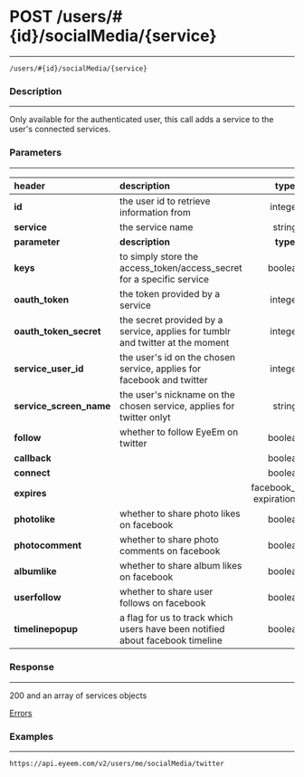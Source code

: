 # POST /users/#{id}/socialMedia/{service}    
***
`/users/#{id}/socialMedia/{service}`

### Description
***
Only available for the authenticated user, this call adds a service to the user's connected services.

### Parameters
***

|header| description| type |required? |default|
|:---------|:--------------|:----------:|:------------:|:------------:|
|**id**|the user id to retrieve information from|integer|x||
|**service**|the service name|string|x||
|**parameter**| **description**| **type** |**required?** |**default**|
|**keys**|to simply store the access_token/access_secret for a specific service|boolean|||
|**oauth_token**|the token provided by a service|integer|||
|**oauth_token_secret**|the secret provided by a service, applies for tumblr and twitter at the moment|integer|||
|**service_user_id**|the user's id on the chosen service, applies for facebook and twitter|integer||0|
|**service_screen_name**|the user's nickname on the chosen service, applies for twitter onlyt|string||0|
|**follow**|whether to follow EyeEm on twitter|boolean|||
|**callback**||boolean|||
|**connect**||boolean|||
|**expires**||facebook_token expiration date|||
|**photolike**|whether to share photo likes on facebook|boolean|||
|**photocomment**|whether to share photo comments on facebook|boolean|||
|**albumlike**|whether to share album likes on facebook|boolean|||
|**userfollow**| whether to share user follows on facebook|boolean|||
|**timelinepopup**|a flag for us to track which users have been notified about facebook timeline|boolean|||




### Response
***


200 and an array of services objects


[Errors](../../resources/errors.md#files)

### Examples
***

`https://api.eyeem.com/v2/users/me/socialMedia/twitter`


